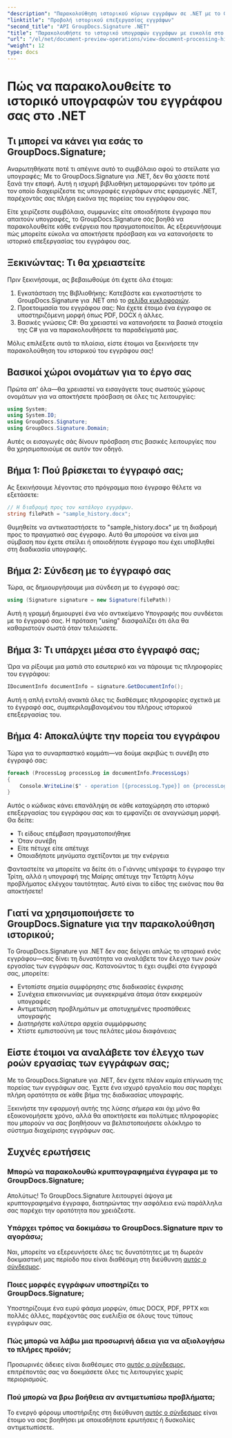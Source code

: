 ```yaml
---
"description": "Παρακολούθηση ιστορικού κύριων εγγράφων σε .NET με το GroupDocs.Signature. Ο αναλυτικός οδηγός μας σάς βοηθά να παρακολουθείτε τις διαδικασίες υπογραφής και να βελτιστοποιείτε τη διαχείριση της ροής εργασίας."
"linktitle": "Προβολή ιστορικού επεξεργασίας εγγράφων"
"second_title": "API GroupDocs.Signature .NET"
"title": "Παρακολουθήστε το ιστορικό υπογραφών εγγράφων με ευκολία στο .NET"
"url": "/el/net/document-preview-operations/view-document-processing-history/"
"weight": 12
type: docs
---
```

# Πώς να παρακολουθείτε το ιστορικό υπογραφών του εγγράφου σας στο .NET

## Τι μπορεί να κάνει για εσάς το GroupDocs.Signature;

Αναρωτηθήκατε ποτέ τι απέγινε αυτό το συμβόλαιο αφού το στείλατε για υπογραφές; Με το GroupDocs.Signature για .NET, δεν θα χάσετε ποτέ ξανά την επαφή. Αυτή η ισχυρή βιβλιοθήκη μεταμορφώνει τον τρόπο με τον οποίο διαχειρίζεστε τις υπογραφές εγγράφων στις εφαρμογές .NET, παρέχοντάς σας πλήρη εικόνα της πορείας του εγγράφου σας.

Είτε χειρίζεστε συμβόλαια, συμφωνίες είτε οποιαδήποτε έγγραφα που απαιτούν υπογραφές, το GroupDocs.Signature σάς βοηθά να παρακολουθείτε κάθε ενέργεια που πραγματοποιείται. Ας εξερευνήσουμε πώς μπορείτε εύκολα να αποκτήσετε πρόσβαση και να κατανοήσετε το ιστορικό επεξεργασίας του εγγράφου σας.

## Ξεκινώντας: Τι θα χρειαστείτε

Πριν ξεκινήσουμε, ας βεβαιωθούμε ότι έχετε όλα έτοιμα:

1. Εγκατάσταση της Βιβλιοθήκης: Κατεβάστε και εγκαταστήστε το GroupDocs.Signature για .NET από το [σελίδα κυκλοφοριών](https://releases.groupdocs.com/signature/net/).
2. Προετοιμασία του εγγράφου σας: Να έχετε έτοιμο ένα έγγραφο σε υποστηριζόμενη μορφή όπως PDF, DOCX ή άλλες.
3. Βασικές γνώσεις C#: Θα χρειαστεί να κατανοήσετε τα βασικά στοιχεία της C# για να παρακολουθήσετε τα παραδείγματά μας.

Μόλις επιλέξετε αυτά τα πλαίσια, είστε έτοιμοι να ξεκινήσετε την παρακολούθηση του ιστορικού του εγγράφου σας!

## Βασικοί χώροι ονομάτων για το έργο σας

Πρώτα απ' όλα—θα χρειαστεί να εισαγάγετε τους σωστούς χώρους ονομάτων για να αποκτήσετε πρόσβαση σε όλες τις λειτουργίες:

```csharp
using System;
using System.IO;
using GroupDocs.Signature;
using GroupDocs.Signature.Domain;
```

Αυτές οι εισαγωγές σάς δίνουν πρόσβαση στις βασικές λειτουργίες που θα χρησιμοποιούμε σε αυτόν τον οδηγό.

## Βήμα 1: Πού βρίσκεται το έγγραφό σας;

Ας ξεκινήσουμε λέγοντας στο πρόγραμμα ποιο έγγραφο θέλετε να εξετάσετε:

```csharp
// Η διαδρομή προς τον κατάλογο εγγράφων.
string filePath = "sample_history.docx";
```

Θυμηθείτε να αντικαταστήσετε το "sample_history.docx" με τη διαδρομή προς το πραγματικό σας έγγραφο. Αυτό θα μπορούσε να είναι μια σύμβαση που έχετε στείλει ή οποιοδήποτε έγγραφο που έχει υποβληθεί στη διαδικασία υπογραφής.

## Βήμα 2: Σύνδεση με το έγγραφό σας

Τώρα, ας δημιουργήσουμε μια σύνδεση με το έγγραφό σας:

```csharp
using (Signature signature = new Signature(filePath))
```

Αυτή η γραμμή δημιουργεί ένα νέο αντικείμενο Υπογραφής που συνδέεται με το έγγραφό σας. Η πρόταση "using" διασφαλίζει ότι όλα θα καθαριστούν σωστά όταν τελειώσετε.

## Βήμα 3: Τι υπάρχει μέσα στο έγγραφό σας;

Ώρα να ρίξουμε μια ματιά στο εσωτερικό και να πάρουμε τις πληροφορίες του εγγράφου:

```csharp
IDocumentInfo documentInfo = signature.GetDocumentInfo();
```

Αυτή η απλή εντολή ανακτά όλες τις διαθέσιμες πληροφορίες σχετικά με το έγγραφό σας, συμπεριλαμβανομένου του πλήρους ιστορικού επεξεργασίας του.

## Βήμα 4: Αποκαλύψτε την πορεία του εγγράφου

Τώρα για το συναρπαστικό κομμάτι—να δούμε ακριβώς τι συνέβη στο έγγραφό σας:

```csharp
foreach (ProcessLog processLog in documentInfo.ProcessLogs)
{
    Console.WriteLine($" - operation [{processLog.Type}] on {processLog.Date.ToShortDateString()}. Succeeded/Failed {processLog.Succeeded}/{processLog.Failed}. Message: {processLog.Message}");
}
```

Αυτός ο κώδικας κάνει επανάληψη σε κάθε καταχώρηση στο ιστορικό επεξεργασίας του εγγράφου σας και το εμφανίζει σε αναγνώσιμη μορφή. Θα δείτε:
- Τι είδους επέμβαση πραγματοποιήθηκε
- Όταν συνέβη
- Είτε πέτυχε είτε απέτυχε
- Οποιαδήποτε μηνύματα σχετίζονται με την ενέργεια

Φανταστείτε να μπορείτε να δείτε ότι ο Γιάννης υπέγραψε το έγγραφο την Τρίτη, αλλά η υπογραφή της Μαίρης απέτυχε την Τετάρτη λόγω προβλήματος ελέγχου ταυτότητας. Αυτό είναι το είδος της εικόνας που θα αποκτήσετε!

## Γιατί να χρησιμοποιήσετε το GroupDocs.Signature για την παρακολούθηση ιστορικού;

Το GroupDocs.Signature για .NET δεν σας δείχνει απλώς το ιστορικό ενός εγγράφου—σας δίνει τη δυνατότητα να αναλάβετε τον έλεγχο των ροών εργασίας των εγγράφων σας. Κατανοώντας τι έχει συμβεί στα έγγραφά σας, μπορείτε:

- Εντοπίστε σημεία συμφόρησης στις διαδικασίες έγκρισης
- Συνέχεια επικοινωνίας με συγκεκριμένα άτομα όταν εκκρεμούν υπογραφές
- Αντιμετώπιση προβλημάτων με αποτυχημένες προσπάθειες υπογραφής
- Διατηρήστε καλύτερα αρχεία συμμόρφωσης
- Χτίστε εμπιστοσύνη με τους πελάτες μέσω διαφάνειας

## Είστε έτοιμοι να αναλάβετε τον έλεγχο των ροών εργασίας των εγγράφων σας;

Με το GroupDocs.Signature για .NET, δεν έχετε πλέον καμία επίγνωση της πορείας των εγγράφων σας. Έχετε ένα ισχυρό εργαλείο που σας παρέχει πλήρη ορατότητα σε κάθε βήμα της διαδικασίας υπογραφής.

Ξεκινήστε την εφαρμογή αυτής της λύσης σήμερα και όχι μόνο θα εξοικονομήσετε χρόνο, αλλά θα αποκτήσετε και πολύτιμες πληροφορίες που μπορούν να σας βοηθήσουν να βελτιστοποιήσετε ολόκληρο το σύστημα διαχείρισης εγγράφων σας.

## Συχνές ερωτήσεις

### Μπορώ να παρακολουθώ κρυπτογραφημένα έγγραφα με το GroupDocs.Signature;

Απολύτως! Το GroupDocs.Signature λειτουργεί άψογα με κρυπτογραφημένα έγγραφα, διατηρώντας την ασφάλεια ενώ παράλληλα σας παρέχει την ορατότητα που χρειάζεστε.

### Υπάρχει τρόπος να δοκιμάσω το GroupDocs.Signature πριν το αγοράσω;

Ναι, μπορείτε να εξερευνήσετε όλες τις δυνατότητες με τη δωρεάν δοκιμαστική μας περίοδο που είναι διαθέσιμη στη διεύθυνση [αυτός ο σύνδεσμος](https://releases.groupdocs.com/).

### Ποιες μορφές εγγράφων υποστηρίζει το GroupDocs.Signature;

Υποστηρίζουμε ένα ευρύ φάσμα μορφών, όπως DOCX, PDF, PPTX και πολλές άλλες, παρέχοντάς σας ευελιξία σε όλους τους τύπους εγγράφων σας.

### Πώς μπορώ να λάβω μια προσωρινή άδεια για να αξιολογήσω το πλήρες προϊόν;

Προσωρινές άδειες είναι διαθέσιμες στο [αυτός ο σύνδεσμος](https://purchase.groupdocs.com/temporary-license/), επιτρέποντάς σας να δοκιμάσετε όλες τις λειτουργίες χωρίς περιορισμούς.

### Πού μπορώ να βρω βοήθεια αν αντιμετωπίσω προβλήματα;

Το ενεργό φόρουμ υποστήριξης στη διεύθυνση [αυτός ο σύνδεσμος](https://forum.groupdocs.com/c/signature/13) είναι έτοιμο να σας βοηθήσει με οποιεσδήποτε ερωτήσεις ή δυσκολίες αντιμετωπίσετε.